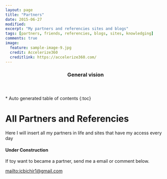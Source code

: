 ```yaml
---
layout: page
title: "Partners"
date: 2015-06-27
modified:
excerpt: "My partners and referencies sites and blogs"
tags: [partners, friends, referencies, blogs, sites, knowledging]
comments: true
image:
  feature: sample-image-9.jpg
  credit: Accelerize360
  creditlink: https://accelerize360.com/
---
```


<section id="table-of-contents" class="toc">
  <header>
    <h3>General vision</h3>
  </header>
<div id="drawer" markdown="1">
*  Auto generated table of contents
{:toc}
</div>
</section><!-- /#table-of-contents -->

# All Partners and Referencies

Here I will insert all my partners in life and sites that have my access every day

#### Under Construction

If toy want to became a partner, send me a email or comment below.

<mailto:icbichir1@gmail.com>
